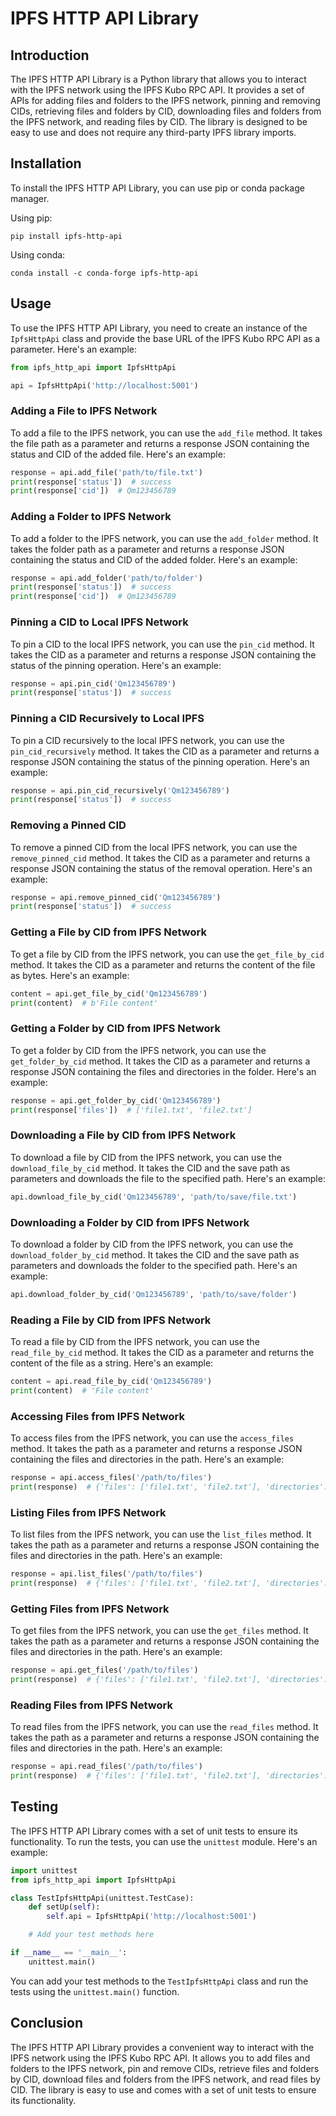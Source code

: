 # IPFS HTTP API Library

## Introduction

The IPFS HTTP API Library is a Python library that allows you to interact with the IPFS network using the IPFS Kubo RPC API. It provides a set of APIs for adding files and folders to the IPFS network, pinning and removing CIDs, retrieving files and folders by CID, downloading files and folders from the IPFS network, and reading files by CID. The library is designed to be easy to use and does not require any third-party IPFS library imports.

## Installation

To install the IPFS HTTP API Library, you can use pip or conda package manager.

Using pip:

```
pip install ipfs-http-api
```

Using conda:

```
conda install -c conda-forge ipfs-http-api
```

## Usage

To use the IPFS HTTP API Library, you need to create an instance of the `IpfsHttpApi` class and provide the base URL of the IPFS Kubo RPC API as a parameter. Here's an example:

```python
from ipfs_http_api import IpfsHttpApi

api = IpfsHttpApi('http://localhost:5001')
```

### Adding a File to IPFS Network

To add a file to the IPFS network, you can use the `add_file` method. It takes the file path as a parameter and returns a response JSON containing the status and CID of the added file. Here's an example:

```python
response = api.add_file('path/to/file.txt')
print(response['status'])  # success
print(response['cid'])  # Qm123456789
```

### Adding a Folder to IPFS Network

To add a folder to the IPFS network, you can use the `add_folder` method. It takes the folder path as a parameter and returns a response JSON containing the status and CID of the added folder. Here's an example:

```python
response = api.add_folder('path/to/folder')
print(response['status'])  # success
print(response['cid'])  # Qm123456789
```

### Pinning a CID to Local IPFS Network

To pin a CID to the local IPFS network, you can use the `pin_cid` method. It takes the CID as a parameter and returns a response JSON containing the status of the pinning operation. Here's an example:

```python
response = api.pin_cid('Qm123456789')
print(response['status'])  # success
```

### Pinning a CID Recursively to Local IPFS

To pin a CID recursively to the local IPFS network, you can use the `pin_cid_recursively` method. It takes the CID as a parameter and returns a response JSON containing the status of the pinning operation. Here's an example:

```python
response = api.pin_cid_recursively('Qm123456789')
print(response['status'])  # success
```

### Removing a Pinned CID

To remove a pinned CID from the local IPFS network, you can use the `remove_pinned_cid` method. It takes the CID as a parameter and returns a response JSON containing the status of the removal operation. Here's an example:

```python
response = api.remove_pinned_cid('Qm123456789')
print(response['status'])  # success
```

### Getting a File by CID from IPFS Network

To get a file by CID from the IPFS network, you can use the `get_file_by_cid` method. It takes the CID as a parameter and returns the content of the file as bytes. Here's an example:

```python
content = api.get_file_by_cid('Qm123456789')
print(content)  # b'File content'
```

### Getting a Folder by CID from IPFS Network

To get a folder by CID from the IPFS network, you can use the `get_folder_by_cid` method. It takes the CID as a parameter and returns a response JSON containing the files and directories in the folder. Here's an example:

```python
response = api.get_folder_by_cid('Qm123456789')
print(response['files'])  # ['file1.txt', 'file2.txt']
```

### Downloading a File by CID from IPFS Network

To download a file by CID from the IPFS network, you can use the `download_file_by_cid` method. It takes the CID and the save path as parameters and downloads the file to the specified path. Here's an example:

```python
api.download_file_by_cid('Qm123456789', 'path/to/save/file.txt')
```

### Downloading a Folder by CID from IPFS Network

To download a folder by CID from the IPFS network, you can use the `download_folder_by_cid` method. It takes the CID and the save path as parameters and downloads the folder to the specified path. Here's an example:

```python
api.download_folder_by_cid('Qm123456789', 'path/to/save/folder')
```

### Reading a File by CID from IPFS Network

To read a file by CID from the IPFS network, you can use the `read_file_by_cid` method. It takes the CID as a parameter and returns the content of the file as a string. Here's an example:

```python
content = api.read_file_by_cid('Qm123456789')
print(content)  # 'File content'
```

### Accessing Files from IPFS Network

To access files from the IPFS network, you can use the `access_files` method. It takes the path as a parameter and returns a response JSON containing the files and directories in the path. Here's an example:

```python
response = api.access_files('/path/to/files')
print(response)  # {'files': ['file1.txt', 'file2.txt'], 'directories': ['dir1', 'dir2']}
```

### Listing Files from IPFS Network

To list files from the IPFS network, you can use the `list_files` method. It takes the path as a parameter and returns a response JSON containing the files and directories in the path. Here's an example:

```python
response = api.list_files('/path/to/files')
print(response)  # {'files': ['file1.txt', 'file2.txt'], 'directories': ['dir1', 'dir2']}
```

### Getting Files from IPFS Network

To get files from the IPFS network, you can use the `get_files` method. It takes the path as a parameter and returns a response JSON containing the files and directories in the path. Here's an example:

```python
response = api.get_files('/path/to/files')
print(response)  # {'files': ['file1.txt', 'file2.txt'], 'directories': ['dir1', 'dir2']}
```

### Reading Files from IPFS Network

To read files from the IPFS network, you can use the `read_files` method. It takes the path as a parameter and returns a response JSON containing the files and directories in the path. Here's an example:

```python
response = api.read_files('/path/to/files')
print(response)  # {'files': ['file1.txt', 'file2.txt'], 'directories': ['dir1', 'dir2']}
```

## Testing

The IPFS HTTP API Library comes with a set of unit tests to ensure its functionality. To run the tests, you can use the `unittest` module. Here's an example:

```python
import unittest
from ipfs_http_api import IpfsHttpApi

class TestIpfsHttpApi(unittest.TestCase):
    def setUp(self):
        self.api = IpfsHttpApi('http://localhost:5001')

    # Add your test methods here

if __name__ == '__main__':
    unittest.main()
```

You can add your test methods to the `TestIpfsHttpApi` class and run the tests using the `unittest.main()` function.

## Conclusion

The IPFS HTTP API Library provides a convenient way to interact with the IPFS network using the IPFS Kubo RPC API. It allows you to add files and folders to the IPFS network, pin and remove CIDs, retrieve files and folders by CID, download files and folders from the IPFS network, and read files by CID. The library is easy to use and comes with a set of unit tests to ensure its functionality.